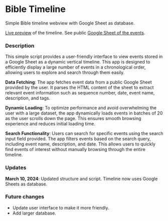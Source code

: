 # Bible Timeline
Simple Bible timeline webview with Google Sheet as database.

[Live preview](https://samuelabyan.github.io/bible-timeline/) of the timeline. See public [Google Sheet of the events](https://docs.google.com/spreadsheets/d/e/2PACX-1vSxPSGsbzCKZ94OqW-YqdDkgVHHQFHqqqIthVMwkhlYaVqUL1CMMg9JapgIqUmx8hP6F9HvLHItW59Y/pubhtml).

### Description
This simple script provides a user-friendly interface to view events stored in a Google Sheet as a dynamic vertical timeline. This app is designed to efficiently display a large number of events in a chronological order, allowing users to explore and search through them easily.

**Data Fetching**: The app fetches event data from a public Google Sheet provided by the user. It parses the HTML content of the sheet to extract relevant event information such as sequence number, date, event name, description, and tags.

**Dynamic Loading**: To optimize performance and avoid overwhelming the user with a large dataset, the app dynamically loads events in batches of 20 as the user scrolls down the page. This ensures smooth browsing experience and reduces initial loading time.

**Search Functionality**: Users can search for specific events using the search input field provided. The app filters events based on the search query, including event name, description, and date. This allows users to quickly find events of interest without manually browsing through the entire timeline.

### Updates
**March 10, 2024**: Updated structure and script. Timeline now uses Google Sheets as database.

### Future changes
- Update user interface to make it more friendly.
- Add larger database.
